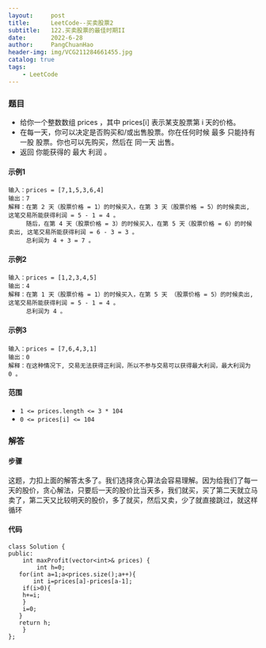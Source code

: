 ```yaml
---
layout:     post
title:      LeetCode--买卖股票2
subtitle:   122.买卖股票的最佳时期II
date:       2022-6-28
author:     PangChuanHao
header-img: img/VCG211284661455.jpg
catalog: true
tags:                              
    - LeetCode
---
```


### 题目
* 给你一个整数数组 prices ，其中 prices[i] 表示某支股票第 i 天的价格。
* 在每一天，你可以决定是否购买和/或出售股票。你在任何时候 最多 只能持有 一股 股票。你也可以先购买，然后在 同一天 出售。
* 返回 你能获得的 最大 利润 。

#### 示例1
```
输入：prices = [7,1,5,3,6,4]
输出：7
解释：在第 2 天（股票价格 = 1）的时候买入，在第 3 天（股票价格 = 5）的时候卖出, 这笔交易所能获得利润 = 5 - 1 = 4 。
     随后，在第 4 天（股票价格 = 3）的时候买入，在第 5 天（股票价格 = 6）的时候卖出, 这笔交易所能获得利润 = 6 - 3 = 3 。
     总利润为 4 + 3 = 7 。
```
#### 示例2
```
输入：prices = [1,2,3,4,5]
输出：4
解释：在第 1 天（股票价格 = 1）的时候买入，在第 5 天 （股票价格 = 5）的时候卖出, 这笔交易所能获得利润 = 5 - 1 = 4 。
     总利润为 4 。
```
#### 示例3
```
输入：prices = [7,6,4,3,1]
输出：0
解释：在这种情况下, 交易无法获得正利润，所以不参与交易可以获得最大利润，最大利润为 0 。
```
#### 范围
* `1 <= prices.length <= 3 * 104`
* `0 <= prices[i] <= 104`
### 解答
#### 步骤
这题，力扣上面的解答太多了。我们选择贪心算法会容易理解。因为给我们了每一天的股价，贪心解法，只要后一天的股价比当天多，我们就买，买了第二天就立马卖了，第二天又比较明天的股价，多了就买，然后又卖，少了就直接跳过，就这样循环
#### 代码
```
class Solution {
public:
    int maxProfit(vector<int>& prices) {
        int h=0;
   for(int a=1;a<prices.size();a++){
       int i=prices[a]-prices[a-1];
    if(i>0){
    h+=i;
    }
    i=0;
   }
   return h;
    }
};
```



